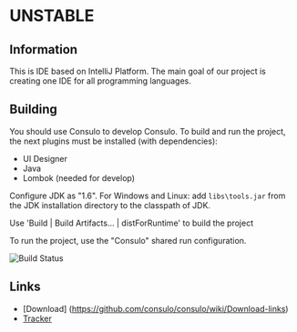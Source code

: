 # UNSTABLE

## Information

This is IDE based on IntelliJ Platform. The main goal of our project is creating one IDE for all programming languages.


## Building

You should use Consulo to develop Consulo. To build and run the project, 
the next plugins must be installed (with dependencies):

  * UI Designer
  * Java
  * Lombok (needed for develop)

Configure JDK as "1.6". For Windows and Linux: add `libs\tools.jar` from the JDK installation directory to the classpath of JDK.

Use 'Build | Build Artifacts... | distForRuntime' to build the project

To run the project, use the "Consulo" shared run configuration.

![Build Status](http://must-be.org:8080/vulcan_web/statusImage?name=consulo)

## Links

* [Download] (https://github.com/consulo/consulo/wiki/Download-links)
* [Tracker](http://napile.myjetbrains.com/youtrack/issues/CO)
